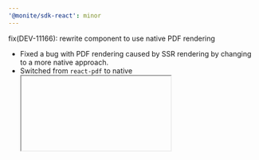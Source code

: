 ```yaml
---
'@monite/sdk-react': minor
---
```


fix(DEV-11166): rewrite <FileViewer /> component to use native PDF rendering

* Fixed a bug with PDF rendering caused by SSR rendering by changing to a more native approach.
* Switched from `react-pdf` to  native <object><iframe/></object>.
